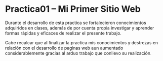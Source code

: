 # Practica01 – Mi Primer Sitio Web

Durante el desarrollo de esta practica se fortalecieron conocimientos adquiridos en clases, además de por cuenta 
propia investigar y aprender formas rápidas y eficaces de realizar el presente trabajo.

Cabe recalcar que al finalizar la practica mis conocimientos y destrezas en relación con el desarrollo de paginas 
web aun aumentado considerablemente gracias al arduo trabajo que conllevo su realización.

 
